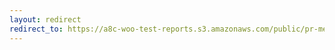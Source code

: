 ```yaml
---
layout: redirect
redirect_to: https://a8c-woo-test-reports.s3.amazonaws.com/public/pr-merge/42991/e2e/index.html
---
```

